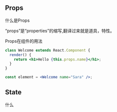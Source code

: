 ## Props

什么是Props

“props”是“properties”的缩写,翻译过来就是道具，特性。

Props在组件的用法

```jsx
class Welcome extends React.Component {
  render() {
    return <h1>Hello {this.props.name}</h1>;
  }
}

const element = <Welcome name="Sara" />;
```







## State

什么











